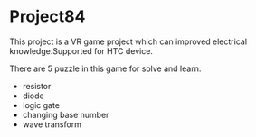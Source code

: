 # Project84

This project is a VR game project which can improved electrical knowledge.Supported for HTC device.

There are 5 puzzle in this game for solve and learn.
- resistor
- diode
- logic gate
- changing base number
- wave transform